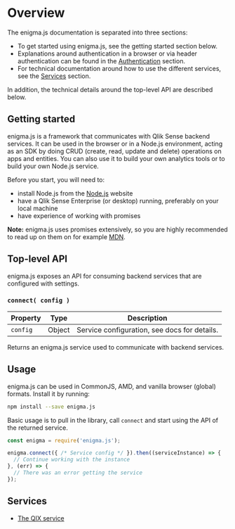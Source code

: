 # Overview

The enigma.js documentation is separated into three sections:

- To get started using enigma.js, see the getting started section below.
- Explanations around authentication in a browser or via header authentication can be found in the [Authentication](authentication.md) section.
- For technical documentation around how to use the different services, see the [Services](#services) section.

In addition, the technical details around the top-level API are described below.

## Getting started

enigma.js is a framework that communicates with Qlik Sense backend services. It can be used in the browser or in a Node.js environment, acting as an SDK by doing CRUD (create, read, update and delete) operations on apps and entities. You can also use it to build your own analytics tools or to build your own Node.js service.

Before you start, you will need to:

- install Node.js from the [Node.js](https://nodejs.org) website
- have a Qlik Sense Enterprise (or desktop) running, preferably on your local machine
- have experience of working with promises

**Note:** enigma.js uses promises extensively, so you are highly recommended to read up on them on for example [MDN](https://developer.mozilla.org/en-US/docs/Web/JavaScript/Reference/Global_Objects/Promise).

## Top-level API

enigma.js exposes an API for consuming backend services that are configured with settings.

### `connect( config )`

| Property | Type   | Description |
|----------|--------|-------------|
| `config` | Object | Service configuration, see docs for details. |

Returns an enigma.js service used to communicate with backend services.

## Usage

enigma.js can be used in CommonJS, AMD, and vanilla browser (global) formats. Install it by running:

```sh
npm install --save enigma.js
```

Basic usage is to pull in the library, call `connect` and start using the API of the returned service.

```javascript
const enigma = require('enigma.js');

enigma.connect({ /* Service config */ }).then((serviceInstance) => {
  // Continue working with the instance
}, (err) => {
  // There was an error getting the service
});
```

## Services

- [The QIX service](qix/README.md)
